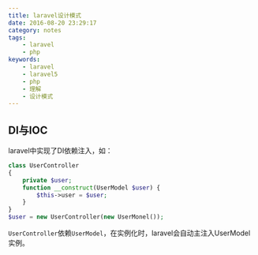 ```yaml
---
title: laravel设计模式
date: 2016-08-20 23:29:17
category: notes
tags:
    - laravel
    - php
keywords:
    - laravel
    - laravel5
    - php
    - 理解
    - 设计模式
---
```


## DI与IOC

laravel中实现了DI依赖注入，如：

```php
class UserController
{
    private $user;
    function __construct(UserModel $user) {
        $this->user = $user;
    }
}
$user = new UserController(new UserMonel());
```    

`UserController`依赖`UserModel`，在实例化时，laravel会自动主注入UserModel实例。
